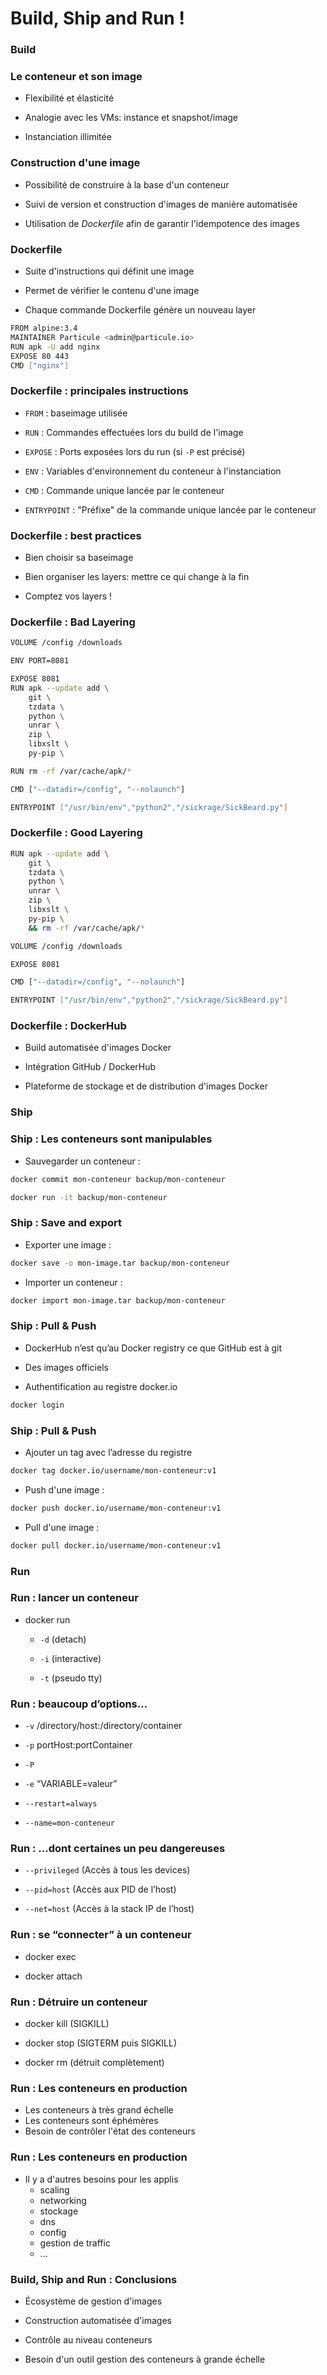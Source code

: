 # Build, Ship and Run !

### Build

### Le conteneur et son image

- Flexibilité et élasticité

- Analogie avec les VMs: instance et snapshot/image

- Instanciation illimitée

### Construction d'une image

- Possibilité de construire à la base d'un conteneur

- Suivi de version et construction d'images de manière automatisée

- Utilisation de *Dockerfile* afin de garantir l'idempotence des images

### Dockerfile

- Suite d'instructions qui définit une image

- Permet de vérifier le contenu d'une image

- Chaque commande Dockerfile génère un nouveau layer

```bash
FROM alpine:3.4
MAINTAINER Particule <admin@particule.io>
RUN apk -U add nginx
EXPOSE 80 443
CMD ["nginx"]
```

### Dockerfile : principales instructions

- `FROM` : baseimage utilisée

- `RUN` : Commandes effectuées lors du build de l'image

- `EXPOSE` : Ports exposées lors du run (si `-P` est précisé)

- `ENV` : Variables d'environnement du conteneur à l'instanciation

- `CMD` : Commande unique lancée par le conteneur

- `ENTRYPOINT` : "Préfixe" de la commande unique lancée par le conteneur

### Dockerfile : best practices

- Bien choisir sa baseimage

- Bien organiser les layers: mettre ce qui change à la fin

- Comptez vos layers !

### Dockerfile : Bad Layering

```bash
VOLUME /config /downloads

ENV PORT=8081

EXPOSE 8081
RUN apk --update add \
    git \
    tzdata \
    python \
    unrar \
    zip \
    libxslt \
    py-pip \

RUN rm -rf /var/cache/apk/*

CMD ["--datadir=/config", "--nolaunch"]

ENTRYPOINT ["/usr/bin/env","python2","/sickrage/SickBeard.py"]
```

### Dockerfile : Good Layering

```bash
RUN apk --update add \
    git \
    tzdata \
    python \
    unrar \
    zip \
    libxslt \
    py-pip \
    && rm -rf /var/cache/apk/*

VOLUME /config /downloads

EXPOSE 8081

CMD ["--datadir=/config", "--nolaunch"]

ENTRYPOINT ["/usr/bin/env","python2","/sickrage/SickBeard.py"]
```

### Dockerfile : DockerHub

- Build automatisée d'images Docker

- Intégration GitHub / DockerHub

- Plateforme de stockage et de distribution d'images Docker

### Ship

### Ship : Les conteneurs sont manipulables

- Sauvegarder un conteneur :

```bash
docker commit mon-conteneur backup/mon-conteneur
```

```bash
docker run -it backup/mon-conteneur
```

### Ship : Save and export

- Exporter une image :

```bash
docker save -o mon-image.tar backup/mon-conteneur
```

- Importer un conteneur :

```bash
docker import mon-image.tar backup/mon-conteneur
```

### Ship : Pull & Push
- DockerHub n’est qu’au Docker registry ce que GitHub est à git

- Des images officiels

- Authentification au registre docker.io

```bash
docker login
```

### Ship : Pull & Push
- Ajouter un tag avec l’adresse du registre
```bash
docker tag docker.io/username/mon-conteneur:v1
```

- Push d'une image :

```bash
docker push docker.io/username/mon-conteneur:v1
```

- Pull d'une image :

```bash
docker pull docker.io/username/mon-conteneur:v1
```


### Run

### Run : lancer un conteneur

- docker run

  - `-d` (detach)

  - `-i` (interactive)

  - `-t` (pseudo tty)

### Run : beaucoup d’options...

- `-v` /directory/host:/directory/container

- `-p` portHost:portContainer

- `-P`

- `-e` “VARIABLE=valeur”

- `--restart=always`

- `--name=mon-conteneur`

### Run : ...dont certaines un peu dangereuses

- `--privileged` (Accès à tous les devices)

- `--pid=host` (Accès aux PID de l’host)

- `--net=host` (Accès à la stack IP de l’host)

### Run : se “connecter” à un conteneur

- docker exec

- docker attach

### Run : Détruire un conteneur

- docker kill (SIGKILL)

- docker stop (SIGTERM puis SIGKILL)

- docker rm (détruit complètement)

### Run : Les conteneurs en production 
- Les conteneurs à très grand échelle
- Les conteneurs sont éphémères
- Besoin de contrôler l'état des conteneurs

### Run : Les conteneurs en production 
- Il y a d'autres besoins pour les applis
  - scaling
  - networking
  - stockage
  - dns
  - config
  - gestion de traffic
  - ...


### Build, Ship and Run : Conclusions

- Écosystème de gestion d'images

- Construction automatisée d'images

- Contrôle au niveau conteneurs

- Besoin d'un outil gestion des conteneurs à grande échelle
